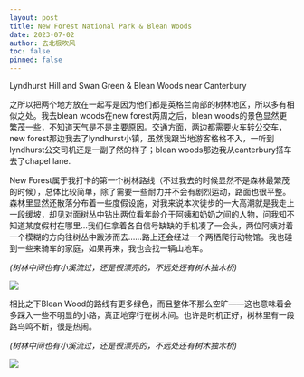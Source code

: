 ```yaml
---
layout: post
title: New Forest National Park & Blean Woods
date: 2023-07-02
author: 去北极吹风
toc: false
pinned: false
---
```

Lyndhurst Hill and Swan Green & Blean Woods near Canterbury

之所以把两个地方放在一起写是因为他们都是英格兰南部的树林地区，所以多有相似之处。我去blean woods在new forest两周之后，blean woods的景色显然更繁茂一些，不知道天气是不是主要原因。交通方面，两边都需要火车转公交车，new forest那边我去了lyndhurst小镇，虽然我跟当地游客格格不入，一听到lyndhurst公交司机还是一副了然的样子；blean woods那边我从canterbury搭车去了chapel lane.

New Forest属于我打卡的第一个树林路线（不过我去的时候显然不是森林最繁茂的时候），总体比较简单，除了需要一些耐力并不会有剧烈运动，路面也很平整。森林里显然还散落分布着一些度假设施，对我来说本次徒步的一大高潮就是我走上一段缓坡，却见对面树丛中钻出两位看年龄介于阿姨和奶奶之间的人物，问我知不知道某度假村在哪里…我们仨拿着各自信号缺缺的手机凑了一会头，两位阿姨对着一个模糊的方向往树丛中跋涉而去……路上还会经过一个两栖爬行动物馆。我也碰到一些来骑车的家庭，如果再来，我也会找一辆山地车。

  *(树林中间也有小溪流过，还是很漂亮的，不远处还有树木独木桥)*

![](https://raw.githubusercontent.com/wkm-um/wkm-um.github.io/master/images/newforest_1.jpg)

相比之下Blean Wood的路线有更多绿色，而且整体不那么空旷——这也意味着会多踩入一些不明显的小路，真正地穿行在树木间。也许是时机正好，树林里有一段路鸟鸣不断，很是热闹。
 
  *(树林中间也有小溪流过，还是很漂亮的，不远处还有树木独木桥)*

![](https://raw.githubusercontent.com/wkm-um/wkm-um.github.io/master/images/blean_1.jpg)
